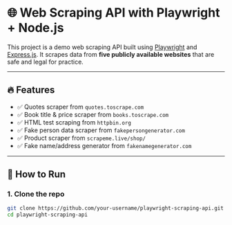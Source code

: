 # 🌐 Web Scraping API with Playwright + Node.js

This project is a demo web scraping API built using [Playwright](https://playwright.dev/) and [Express.js](https://expressjs.com/). It scrapes data from **five publicly available websites** that are safe and legal for practice.

---

## 🔥 Features

- ✅ Quotes scraper from `quotes.toscrape.com`
- ✅ Book title & price scraper from `books.toscrape.com`
- ✅ HTML test scraping from `httpbin.org`
- ✅ Fake person data scraper from `fakepersongenerator.com`
- ✅ Product scraper from `scrapeme.live/shop/`
- ✅ Fake name/address generator from `fakenamegenerator.com`

---

## 🚀 How to Run

### 1. Clone the repo

```bash
git clone https://github.com/your-username/playwright-scraping-api.git
cd playwright-scraping-api
